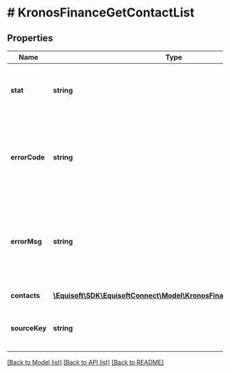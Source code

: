 # # KronosFinanceGetContactList

## Properties

Name | Type | Description | Notes
------------ | ------------- | ------------- | -------------
**stat** | **string** | Status of the request that has been made. Can be &#39;ok&#39; or &#39;fail&#39;. | [optional]
**errorCode** | **string** | If the request has failed, this element will contain the error code related to the problem encountered. | [optional]
**errorMsg** | **string** | If the request has failed, this element will contain the error message related to the problem encountered. | [optional]
**contacts** | [**\Equisoft\SDK\EquisoftConnect\Model\KronosFinanceContactListItem[]**](KronosFinanceContactListItem.md) | List of contacts. | [optional]
**sourceKey** | **string** | A unique hash representing the source of these data. | [optional]

[[Back to Model list]](../../README.md#models) [[Back to API list]](../../README.md#endpoints) [[Back to README]](../../README.md)
